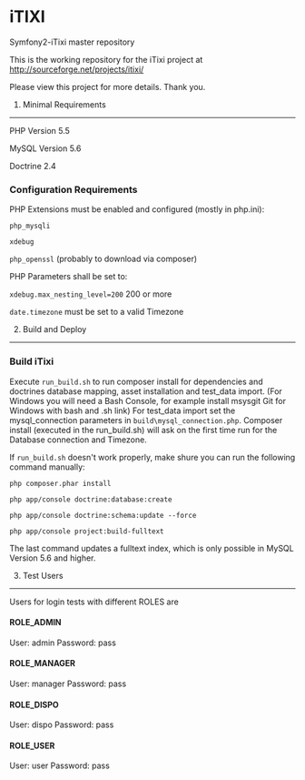 iTIXI
=====

Symfony2-iTixi master repository

This is the working repository for the iTixi project at
    http://sourceforge.net/projects/itixi/

Please view this project for more details. Thank you.


1) Minimal Requirements
-----------------------

PHP Version 5.5

MySQL Version 5.6

Doctrine 2.4


### Configuration Requirements
PHP Extensions must be enabled and configured (mostly in php.ini):

`php_mysqli`

`xdebug`

`php_openssl` (probably to download via composer)


PHP Parameters shall be set to:

`xdebug.max_nesting_level=200` 200 or more

`date.timezone` must be set to a valid Timezone


2) Build and Deploy
--------------------

### Build iTixi
Execute `run_build.sh` to run composer install for dependencies and
doctrines database mapping, asset installation and test_data import.
(For Windows you will need a Bash Console, for example install msysgit Git for Windows with bash and .sh link)
For test_data import set the mysql_connection parameters in `build\mysql_connection.php`.
Composer install (executed in the run_build.sh) will ask on the first time run for the Database connection and Timezone.

If `run_build.sh` doesn't work properly, make shure you can run the following command manually:

`php composer.phar install`

`php app/console doctrine:database:create`

`php app/console doctrine:schema:update --force`

`php app/console project:build-fulltext`

The last command updates a fulltext index, which is only possible in MySQL Version 5.6 and higher.


3) Test Users
-------------

Users for login tests with different ROLES are

#### ROLE_ADMIN
User:       admin
Password:   pass

#### ROLE_MANAGER
User:       manager
Password:   pass

#### ROLE_DISPO
User:       dispo
Password:   pass

#### ROLE_USER
User:       user
Password:   pass
